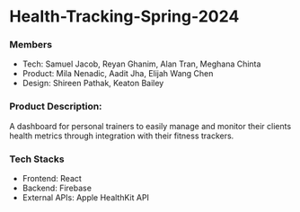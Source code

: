 # Health-Tracking-Spring-2024

### Members
* Tech: Samuel Jacob, Reyan Ghanim, Alan Tran, Meghana Chinta
* Product: Mila Nenadic, Aadit Jha, Elijah Wang Chen
* Design: Shireen Pathak, Keaton Bailey


### Product Description:
A dashboard for personal trainers to easily manage and monitor their clients health metrics through integration with their fitness trackers. 

### Tech Stacks
* Frontend: React
* Backend: Firebase
* External APIs: Apple HealthKit API

